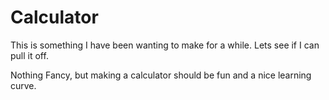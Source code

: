 # Calculator

This is something I have been wanting to make for a while. Lets see if I can pull it off.

Nothing Fancy, but making a calculator should be fun and a nice learning curve.
